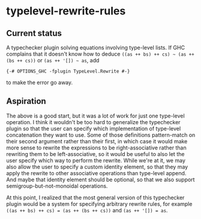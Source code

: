 # typelevel-rewrite-rules

## Current status

A typechecker plugin solving equations involving type-level lists. If GHC complains that it doesn't know how to deduce `((as ++ bs) ++ cs) ~ (as ++ (bs ++ cs))` or `(as ++ '[]) ~ as`, add

    {-# OPTIONS_GHC -fplugin TypeLevel.Rewrite #-}

to make the error go away.

## Aspiration

The above is a good start, but it was a lot of work for just one type-level operation. I think it wouldn't be too hard to generalize the typechecker plugin so that the user can specify which implementation of type-level concatenation they want to use. Some of those definitions pattern-match on their second argument rather than their first, in which case it would make more sense to rewrite the expressions to be right-associative rather than rewriting them to be left-associative, so it would be useful to also let the user specify which way to perform the rewrite. While we're at it, we may also allow the user to specify a custom identity element, so that they may apply the rewrite to other associative operations than type-level append. And maybe that identity element should be optional, so that we also support semigroup-but-not-monoidal operations.

At this point, I realized that the most general version of this typechecker plugin would be a system for specifying arbitrary rewrite rules, for example `((as ++ bs) ++ cs) = (as ++ (bs ++ cs))` and `(as ++ '[]) = as`.
